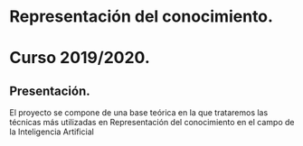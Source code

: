                                         
# Representación del conocimiento. 
# Curso 2019/2020. 
## Presentación.
El proyecto se compone de una base teórica en la que trataremos las técnicas más utilizadas en Representación del conocimiento en el campo de la Inteligencia Artificial
